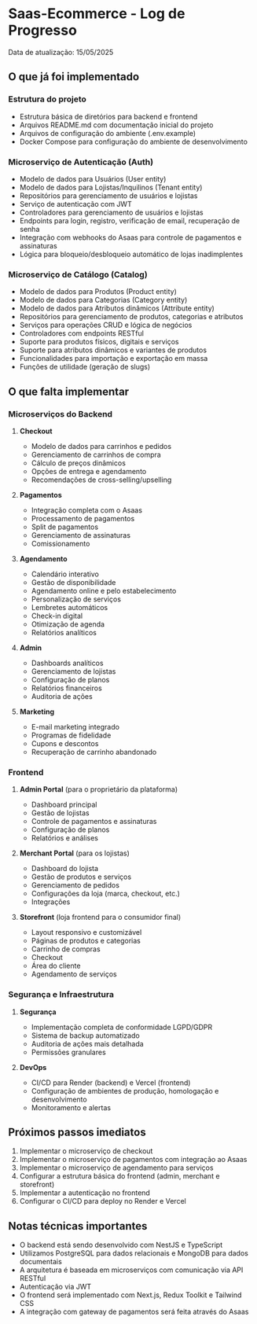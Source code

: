 # Saas-Ecommerce - Log de Progresso

Data de atualização: 15/05/2025

## O que já foi implementado

### Estrutura do projeto
- Estrutura básica de diretórios para backend e frontend
- Arquivos README.md com documentação inicial do projeto
- Arquivos de configuração do ambiente (.env.example)
- Docker Compose para configuração do ambiente de desenvolvimento

### Microserviço de Autenticação (Auth)
- Modelo de dados para Usuários (User entity)
- Modelo de dados para Lojistas/Inquilinos (Tenant entity)
- Repositórios para gerenciamento de usuários e lojistas
- Serviço de autenticação com JWT
- Controladores para gerenciamento de usuários e lojistas
- Endpoints para login, registro, verificação de email, recuperação de senha
- Integração com webhooks do Asaas para controle de pagamentos e assinaturas
- Lógica para bloqueio/desbloqueio automático de lojas inadimplentes

### Microserviço de Catálogo (Catalog)
- Modelo de dados para Produtos (Product entity)
- Modelo de dados para Categorias (Category entity)
- Modelo de dados para Atributos dinâmicos (Attribute entity)
- Repositórios para gerenciamento de produtos, categorias e atributos
- Serviços para operações CRUD e lógica de negócios
- Controladores com endpoints RESTful
- Suporte para produtos físicos, digitais e serviços
- Suporte para atributos dinâmicos e variantes de produtos
- Funcionalidades para importação e exportação em massa
- Funções de utilidade (geração de slugs)

## O que falta implementar

### Microserviços do Backend
1. **Checkout**
   - Modelo de dados para carrinhos e pedidos
   - Gerenciamento de carrinhos de compra
   - Cálculo de preços dinâmicos
   - Opções de entrega e agendamento
   - Recomendações de cross-selling/upselling

2. **Pagamentos**
   - Integração completa com o Asaas
   - Processamento de pagamentos
   - Split de pagamentos
   - Gerenciamento de assinaturas
   - Comissionamento

3. **Agendamento**
   - Calendário interativo
   - Gestão de disponibilidade
   - Agendamento online e pelo estabelecimento
   - Personalização de serviços
   - Lembretes automáticos
   - Check-in digital
   - Otimização de agenda
   - Relatórios analíticos

4. **Admin**
   - Dashboards analíticos
   - Gerenciamento de lojistas
   - Configuração de planos
   - Relatórios financeiros
   - Auditoria de ações

5. **Marketing**
   - E-mail marketing integrado
   - Programas de fidelidade
   - Cupons e descontos
   - Recuperação de carrinho abandonado

### Frontend
1. **Admin Portal** (para o proprietário da plataforma)
   - Dashboard principal
   - Gestão de lojistas
   - Controle de pagamentos e assinaturas
   - Configuração de planos
   - Relatórios e análises

2. **Merchant Portal** (para os lojistas)
   - Dashboard do lojista
   - Gestão de produtos e serviços
   - Gerenciamento de pedidos
   - Configurações da loja (marca, checkout, etc.)
   - Integrações

3. **Storefront** (loja frontend para o consumidor final)
   - Layout responsivo e customizável
   - Páginas de produtos e categorias
   - Carrinho de compras
   - Checkout
   - Área do cliente
   - Agendamento de serviços

### Segurança e Infraestrutura
1. **Segurança**
   - Implementação completa de conformidade LGPD/GDPR
   - Sistema de backup automatizado
   - Auditoria de ações mais detalhada
   - Permissões granulares

2. **DevOps**
   - CI/CD para Render (backend) e Vercel (frontend)
   - Configuração de ambientes de produção, homologação e desenvolvimento
   - Monitoramento e alertas

## Próximos passos imediatos
1. Implementar o microserviço de checkout
2. Implementar o microserviço de pagamentos com integração ao Asaas
3. Implementar o microserviço de agendamento para serviços
4. Configurar a estrutura básica do frontend (admin, merchant e storefront)
5. Implementar a autenticação no frontend
6. Configurar o CI/CD para deploy no Render e Vercel

## Notas técnicas importantes
- O backend está sendo desenvolvido com NestJS e TypeScript
- Utilizamos PostgreSQL para dados relacionais e MongoDB para dados documentais
- A arquitetura é baseada em microserviços com comunicação via API RESTful
- Autenticação via JWT
- O frontend será implementado com Next.js, Redux Toolkit e Tailwind CSS
- A integração com gateway de pagamentos será feita através do Asaas

